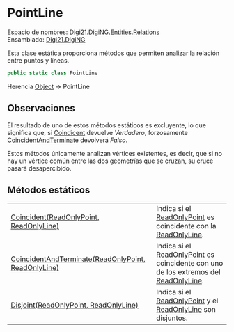 # PointLine

Espacio de nombres: [Digi21.DigiNG.Entities.Relations](../)  
Ensamblado: [Digi21.DigiNG](../../)

Esta clase estática proporciona métodos que permiten analizar la relación entre puntos y líneas.

```csharp
public static class PointLine
```

Herencia [Object](https://docs.microsoft.com/en-us/dotnet/api/system.object?view=net-5.0) → PointLine

## Observaciones

El resultado de uno de estos métodos estáticos es excluyente, lo que significa que, si [Coindicent](metodos-estaticos/coincident.md) devuelve _Verdadero_, forzosamente [CoincidentAndTerminate](metodos-estaticos/coincidentandterminate.md) devolverá _Falso_.

Estos métodos únicamente analizan vértices existentes, es decir, que si no hay un vértice común entre las dos geometrías que se cruzan, su cruce pasará desapercibido.

## Métodos estáticos

|  |  |
| :--- | :--- |
| [Coincident\(ReadOnlyPoint, ReadOnlyLine\)](metodos-estaticos/coincident.md) | Indica si el [ReadOnlyPoint](../../digi21.diging.entities/readonlypoint/) es coincidente con la [ReadOnlyLine](../../digi21.diging.entities/readonlyline/). |
| [CoincidentAndTerminate\(ReadOnlyPoint, ReadOnlyLine\)](metodos-estaticos/coincidentandterminate.md) | Indica si el [ReadOnlyPoint](../../digi21.diging.entities/readonlypoint/) es coincidente con uno de los extremos del [ReadOnlyLine](../../digi21.diging.entities/readonlyline/). |
| [Disjoint\(ReadOnlyPoint, ReadOnlyLine\)](metodos-estaticos/disjoint.md) | Indica si el [ReadOnlyPoint](../../digi21.diging.entities/readonlypoint/) y el [ReadOnlyLine](../../digi21.diging.entities/readonlyline/) son disjuntos. |

